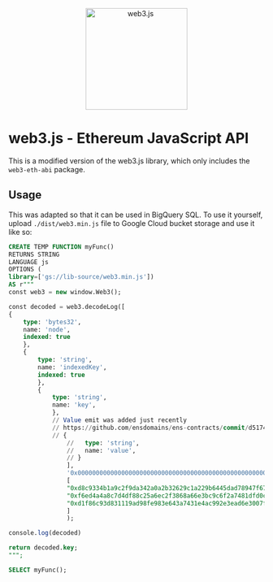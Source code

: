 <p style="text-align: center;">
  <img src="assets/logo/web3js.jpg" width="200" alt="web3.js">
</p>

# web3.js - Ethereum JavaScript API

This is a modified version of the web3.js library, which only includes the `web3-eth-abi` package.

## Usage

This was adapted so that it can be used in BigQuery SQL. To use it yourself, upload `./dist/web3.min.js` file to Google Cloud bucket storage and use it like so:

```sql
CREATE TEMP FUNCTION myFunc()
RETURNS STRING
LANGUAGE js
OPTIONS (
library=['gs://lib-source/web3.min.js'])
AS r"""
const web3 = new window.Web3();

const decoded = web3.decodeLog([
{
    type: 'bytes32',
    name: 'node',
    indexed: true
    },
    {
        type: 'string',
        name: 'indexedKey',
        indexed: true
        },
        {
            type: 'string',
            name: 'key',
            },
            // Value emit was added just recently
            // https://github.com/ensdomains/ens-contracts/commit/d5174e4572d4143342d237ec8017d6e0da90bc7d
            // {
                //   type: 'string',
                //   name: 'value',
                // }
                ],
                '0x000000000000000000000000000000000000000000000000000000000000002000000000000000000000000000000000000000000000000000000000000000066176617461720000000000000000000000000000000000000000000000000000',
                [
                "0xd8c9334b1a9c2f9da342a0a2b32629c1a229b6445dad78947f674b44444a7550",
                "0xf6ed4a4a8c7d4df88c25a6ec2f3868a66e3bc9c6f2a7481dfd0c3ea7d32d2129",
                "0xd1f86c93d831119ad98fe983e643a7431e4ac992e3ead6e3007f4dd1adf66343"
                ]
                );

console.log(decoded)

return decoded.key;
""";

SELECT myFunc();
```